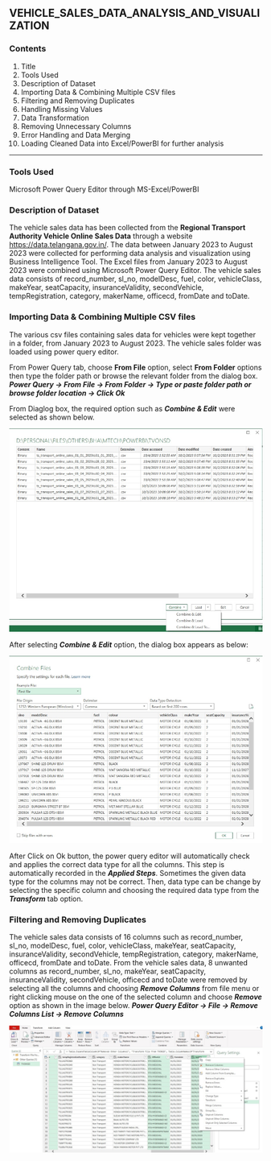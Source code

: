 ## VEHICLE_SALES_DATA_ANALYSIS_AND_VISUALIZATION
### Contents
1. Title
2. Tools Used
3. Description of Dataset
4. Importing Data & Combining Multiple CSV files
5. Filtering and Removing Duplicates
6. Handling Missing Values
7. Data Transformation
8. Removing Unnecessary Columns
9. Error Handling and Data Merging
10. Loading Cleaned Data into Excel/PowerBI for further analysis
----
### Tools Used
Microsoft Power Query Editor through MS-Excel/PowerBI

### Description of Dataset
The vehicle sales data has been collected from the <b>Regional Transport Authority Vehicle Online Sales Data</b> through a website https://data.telangana.gov.in/. The data between January 2023 to August 2023 were collected for performing data analysis and visualization using Business Intelligence Tool. The Excel files from January 2023 to August 2023 were combined using Microsoft Power Query Editor. The vehicle sales data consists of record_number, sl_no, modelDesc, fuel, color, vehicleClass, 
makeYear, seatCapacity, insuranceValidity, secondVehicle, tempRegistration, category, makerName, officecd, fromDate and toDate.

### Importing Data & Combining Multiple CSV files

The various csv files containing sales data for vehicles were kept together in a folder, from January 2023 to August 2023. The vehicle sales folder was loaded using power query editor.<br>

From Power Query tab, choose <b>From File</b> option, select <b>From Folder</b> options then type the folder path or browse the relevant 
folder from the dialog box.<br>
***Power Query -> From File -> From Folder -> Type or paste folder path or browse folder location -> Click Ok*** <br>

From Diaglog box, the required option such as ***Combine & Edit*** were selected as shown below.
<p align="center">
  <img src="https://github.com/Tungana-Bhavya/VEHICLE_SALES_DATA_ANALYSIS_AND_VISUALIZATION/blob/main/IMAGES/VEHICLE_SALES_DATA_1_LOADING%20FILES.jpg">
</p>

After selecting ***Combine & Edit*** option, the dialog box appears as below:

<p align="center">
  <img  src="https://github.com/Tungana-Bhavya/VEHICLE_SALES_DATA_ANALYSIS_AND_VISUALIZATION/blob/main/IMAGES/VEHICLE_SALES_DATA_2_COMBINE_FILES.jpg">
</p>

After Click on Ok button, the power query editor will automatically check and applies the correct data type for all the columns. This step is automatically recorded in the ***Applied Steps***. Sometimes the given data type for the columns may not be correct. Then, data type can be change by selecting the specific column and choosing the required data type from the ***Transform*** tab option.

### Filtering and Removing Duplicates

The vehicle sales data consists of 16 columns such as record_number, sl_no, modelDesc, fuel, color, vehicleClass, 
makeYear, seatCapacity, insuranceValidity, secondVehicle, tempRegistration, category, makerName, officecd, fromDate and toDate. From the vehicle sales data, 8 unwanted columns as record_number, sl_no, makeYear, seatCapacity, insuranceValidity, secondVehicle, officecd and toDate were removed by selecting all the columns and choosing ***Remove Columns*** from file menu or right clicking mouse on the one of the selected column and choose ***Remove*** option as shown in the image below.
***Power Query Editor -> File -> Remove Columns List -> Remove Columns***

<p align="center">
  <img src="https://github.com/Tungana-Bhavya/VEHICLE_SALES_DATA_ANALYSIS_AND_VISUALIZATION/blob/main/IMAGES/VEHICLE_SALES_REMOVE_COLUMNS.jpg">
</p>






